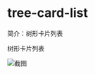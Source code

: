 # tree-card-list

简介：树形卡片列表

树形卡片列表

![截图](https://img.alicdn.com/tfs/TB1EQrXcAyWBuNjy0FpXXassXXa-2310-694.png)
